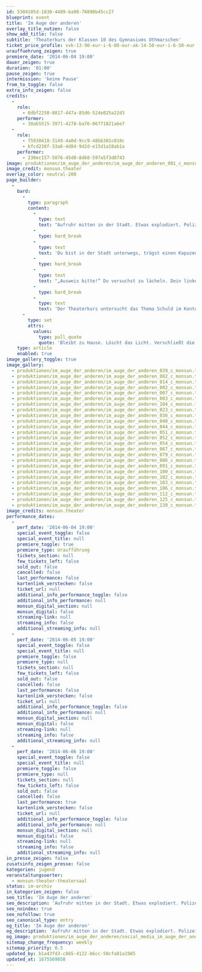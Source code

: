 ```yaml
---
id: 5304105d-1830-4489-ba98-76898b45cc27
blueprint: event
title: 'Im Auge der anderen'
overlay_title_nutzen: false
show_add_title: false
subtitle: 'Theaterkurs der Klassen 10 des Gymnasiums Othmarschen'
ticket_price_profile: vvk-13-90-eur-i-6-00-eur-ak-14-50-eur-i-6-50-eur
urauffuehrung_zeigen: true
premiere_date: '2014-06-04 19:00'
dauer_zeigen: true
duration: '01:00'
pause_zeigen: true
intermission: 'keine Pause'
from_to_toggle: false
extra_info_zeigen: false
credits:
  -
    role:
      - 0dbf2250-8817-447a-85d6-524e025a22d3
    performer:
      - 30ab5515-3971-4278-ba76-06771821a6e7
  -
    role:
      - 75930418-3149-4a0d-9cc9-48bb301c010c
      - bfcd238f-33a6-4d84-9d2d-e15d1a18ab1a
    performer:
      - 230ec157-5076-45d0-8d68-597a5f3d0743
image: produktionen/im_auge_der_anderen/im_auge_der_anderen_001_c_monsun.theater.jpg
image_credit: monsun.theater
overlay_color: neutral-200
page_builder:
  -
    bard:
      -
        type: paragraph
        content:
          -
            type: text
            text: "Aufruhr mitten in der Stadt. Etwas explodiert. Polizei überall. Vielleicht bist du mittendrin, vielleicht aber schaust du nur am Rand zu. Schuldig?\_"
          -
            type: hard_break
          -
            type: text
            text: 'Du bist in der Stadt unterwegs, trägst einen Kapuzenpulli, die Polizei stoppt dich.'
          -
            type: hard_break
          -
            type: text
            text: "„Ausweis bitte!“ Du versuchst zu lächeln. Dein linkes Auge zuckt ein wenig nervös. Dann der Rucksack. Das Portemonnaie, in dem der Ausweis vielleicht steckt, ist\_ zu tief vergraben. Deine Hände werden feucht, der Polizist nähert sich, die Sekunden verfliegen. Schuldig?"
          -
            type: hard_break
          -
            type: text
            text: 'Der Theaterkurs untersucht das Thema Schuld im Kontext der aktuellen Ereignisse der letzten Monate in Hamburg, wie zum Beispiel die Einrichtung der „Gefahrenzone“ in mehreren Stadtteilen aufgrund Ausschreitungen bei Demonstrationen.'
      -
        type: set
        attrs:
          values:
            type: pull_quote
            quote: 'Bleibt zu Hause. Löscht das Licht. Verschließt die Türen. Wartet ab, bis sich alles beruhigt hat. Sagt euch immer wieder: Wir sind unschuldig. Denn das seid ihr.'
    type: article
    enabled: true
image_gallery_toggle: true
image_gallery:
  - produktionen/im_auge_der_anderen/im_auge_der_anderen_039_c_monsun.theater.jpg
  - produktionen/im_auge_der_anderen/im_auge_der_anderen_082_c_monsun.theater.jpg
  - produktionen/im_auge_der_anderen/im_auge_der_anderen_014_c_monsun.theater.jpg
  - produktionen/im_auge_der_anderen/im_auge_der_anderen_002_c_monsun.theater.jpg
  - produktionen/im_auge_der_anderen/im_auge_der_anderen_007_c_monsun.theater.jpg
  - produktionen/im_auge_der_anderen/im_auge_der_anderen_003_c_monsun.theater.jpg
  - produktionen/im_auge_der_anderen/im_auge_der_anderen_104_c_monsun.theater.jpg
  - produktionen/im_auge_der_anderen/im_auge_der_anderen_023_c_monsun.theater.jpg
  - produktionen/im_auge_der_anderen/im_auge_der_anderen_036_c_monsun.theater.jpg
  - produktionen/im_auge_der_anderen/im_auge_der_anderen_040_c_monsun.theater.jpg
  - produktionen/im_auge_der_anderen/im_auge_der_anderen_044_c_monsun.theater.jpg
  - produktionen/im_auge_der_anderen/im_auge_der_anderen_051_c_monsun.theater.jpg
  - produktionen/im_auge_der_anderen/im_auge_der_anderen_052_c_monsun.theater.jpg
  - produktionen/im_auge_der_anderen/im_auge_der_anderen_054_c_monsun.theater.jpg
  - produktionen/im_auge_der_anderen/im_auge_der_anderen_067_c_monsun.theater.jpg
  - produktionen/im_auge_der_anderen/im_auge_der_anderen_079_c_monsun.theater.jpg
  - produktionen/im_auge_der_anderen/im_auge_der_anderen_086_c_monsun.theater.jpg
  - produktionen/im_auge_der_anderen/im_auge_der_anderen_091_c_monsun.theater.jpg
  - produktionen/im_auge_der_anderen/im_auge_der_anderen_100_c_monsun.theater.jpg
  - produktionen/im_auge_der_anderen/im_auge_der_anderen_102_c_monsun.theater.jpg
  - produktionen/im_auge_der_anderen/im_auge_der_anderen_103_c_monsun.theater.jpg
  - produktionen/im_auge_der_anderen/im_auge_der_anderen_106_c_monsun.theater.jpg
  - produktionen/im_auge_der_anderen/im_auge_der_anderen_112_c_monsun.theater.jpg
  - produktionen/im_auge_der_anderen/im_auge_der_anderen_125_c_monsun.theater.jpg
  - produktionen/im_auge_der_anderen/im_auge_der_anderen_130_c_monsun.theater.jpg
image_credits: monsun.theater
performance_dates:
  -
    perf_date: '2014-06-04 19:00'
    special_event_toggle: false
    special_event_title: null
    premiere_toggle: true
    premiere_type: Uraufführung
    tickets_section: null
    few_tickets_left: false
    sold_out: false
    cancelled: false
    last_performance: false
    kartenlink_verstecken: false
    ticket_url: null
    additional_info_performance_toggle: false
    additional_info_performance: null
    monsun_digital_section: null
    monsun_digital: false
    streaming-link: null
    streaming_info: false
    additional_streaming_info: null
  -
    perf_date: '2014-06-05 19:00'
    special_event_toggle: false
    special_event_title: null
    premiere_toggle: false
    premiere_type: null
    tickets_section: null
    few_tickets_left: false
    sold_out: false
    cancelled: false
    last_performance: false
    kartenlink_verstecken: false
    ticket_url: null
    additional_info_performance_toggle: false
    additional_info_performance: null
    monsun_digital_section: null
    monsun_digital: false
    streaming-link: null
    streaming_info: false
    additional_streaming_info: null
  -
    perf_date: '2014-06-06 19:00'
    special_event_toggle: false
    special_event_title: null
    premiere_toggle: false
    premiere_type: null
    tickets_section: null
    few_tickets_left: false
    sold_out: false
    cancelled: false
    last_performance: true
    kartenlink_verstecken: false
    ticket_url: null
    additional_info_performance_toggle: false
    additional_info_performance: null
    monsun_digital_section: null
    monsun_digital: false
    streaming-link: null
    streaming_info: false
    additional_streaming_info: null
in_presse_zeigen: false
zusatsinfo_zeigen_presse: false
kategorien: jugend
veranstaltungsoerter:
  - monsun-theater-theatersaal
status: im-archiv
in_kategorien_zeigen: false
seo_title: 'Im Auge der anderen'
seo_description: 'Aufruhr mitten in der Stadt. Etwas explodiert. Polizei überall. Vielleicht bist du mittendrin, vielleicht aber schaust du nur am Rand zu. Schuldig?'
seo_noindex: true
seo_nofollow: true
seo_canonical_type: entry
og_title: 'Im Auge der anderen'
og_description: 'Aufruhr mitten in der Stadt. Etwas explodiert. Polizei überall. Vielleicht bist du mittendrin, vielleicht aber schaust du nur am Rand zu. Schuldig?'
og_image: produktionen/im_auge_der_anderen/social_media_im_auge_der_anderen.jpg
sitemap_change_frequency: weekly
sitemap_priority: 0.5
updated_by: b1a43fd3-c865-4122-b6cc-50cfa81a1985
updated_at: 1675569858
---
```

